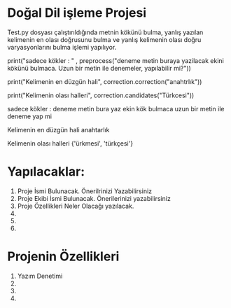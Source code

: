 # Doğal Dil işleme Projesi
Test.py dosyası çalıştırıldığında metnin kökünü bulma, yanlış yazılan kelimenin en olası doğrusunu bulma ve yanlış kelimenin olası doğru varyasyonlarını bulma işlemi yapılıyor.


print("sadece kökler : " , preprocess("deneme metin buraya yazilacak ekini kökünü bulmaca. Uzun bir metin ile denemeler, yapılabilir mi?"))

print("Kelimenin en düzgün hali", correction.correction("anahtrlık"))

print("Kelimenin olası halleri", correction.candidates("Türkcesi"))

sadece kökler :   deneme metin bura yaz ekin kök bulmaca uzun bir metin ile deneme yap mi

Kelimenin en düzgün hali anahtarlık

Kelimenin olası halleri {'ürkmesi', 'türkçesi'}


# Yapılacaklar:
1. Proje İsmi Bulunacak. Önerilrinizi Yazabilirsiniz
2. Proje Ekibi İsmi Bulunacak. Önerilerinizi yazabilirsiniz
3. Proje Özellikleri Neler Olacağı yazılacak.
4.
5.
6.


# Projenin Özellikleri
1. Yazım Denetimi 
2. 
3.
4.




